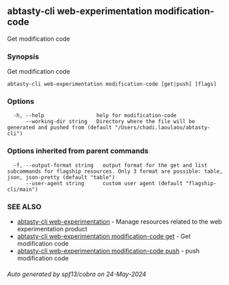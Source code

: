 ## abtasty-cli web-experimentation modification-code

Get modification code

### Synopsis

Get modification code

```
abtasty-cli web-experimentation modification-code [get|push] [flags]
```

### Options

```
  -h, --help                 help for modification-code
      --working-dir string   Directory where the file will be generated and pushed from (default "/Users/chadi.laoulaou/abtasty-cli")
```

### Options inherited from parent commands

```
  -f, --output-format string   output format for the get and list subcommands for flagship resources. Only 3 format are possible: table, json, json-pretty (default "table")
      --user-agent string      custom user agent (default "flagship-cli/main")
```

### SEE ALSO

* [abtasty-cli web-experimentation](abtasty-cli_web-experimentation.md)	 - Manage resources related to the web experimentation product
* [abtasty-cli web-experimentation modification-code get](abtasty-cli_web-experimentation_modification-code_get.md)	 - Get modification code
* [abtasty-cli web-experimentation modification-code push](abtasty-cli_web-experimentation_modification-code_push.md)	 - push modification code

###### Auto generated by spf13/cobra on 24-May-2024
